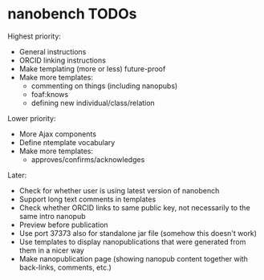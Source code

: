 nanobench TODOs
===============

Highest priority:

- General instructions
- ORCID linking instructions
- Make templating (more or less) future-proof
- Make more templates:
  - commenting on things (including nanopubs)
  - foaf:knows
  - defining new individual/class/relation

Lower priority:

- More Ajax components
- Define ntemplate vocabulary
- Make more templates:
  - approves/confirms/acknowledges

Later:

- Check for whether user is using latest version of nanobench
- Support long text comments in templates
- Check whether ORCID links to same public key, not necessarily to the same intro nanopub
- Preview before publication
- Use port 37373 also for standalone jar file (somehow this doesn't work)
- Use templates to display nanopublications that were generated from them in a nicer way
- Make nanopublication page (showing nanopub content together with back-links, comments, etc.)
